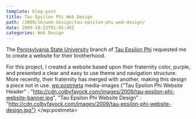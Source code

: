 ```yaml
---
template: blog-post
title: Tau Epsilon Phi Web Design
path: /2009/10/web-design/tau-epsilon-phi-web-design/
date: 2009-10-22T01:05:46Z
categories: Web Design
---
```

The <a title="View the website for the Pennsylvania State University" href="http://www.psu.edu/">Pennsylvania State University</a> branch of <a title="View website for Tau Epsilon Phi" href="http://www.tephq.org/">Tau Epsilon Phi</a> requested me to create a website for their brotherhood.

For this project, I created a website based upon their fraternity color, purple, and presented a clear and easy to use theme and navigation structure. More recently, their fraternity has merged with another, making this design a piece not in use.
        <wp:postmeta>
            media-images
            {"Tau Epsilon Phi Website Header" : "http://cdn.colbyfayock.com/images/2009/tau-epsilon-phi-website-banner.jpg", "Tau Epsilon Phi Website Design" : "http://cdn.colbyfayock.com/images/2009/tau-epsilon-phi-website-design.jpg"}
        </wp:postmeta>
    </item>